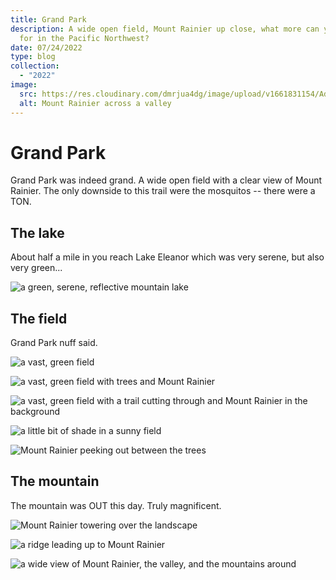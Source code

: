 ```yaml
---
title: Grand Park
description: A wide open field, Mount Rainier up close, what more can you ask
  for in the Pacific Northwest?
date: 07/24/2022
type: blog
collection:
  - "2022"
image:
  src: https://res.cloudinary.com/dmrjua4dg/image/upload/v1661831154/Adventure%20Blog/grand-park-lake-eleanor-trail/mountain-ridge-3.jpg
  alt: Mount Rainier across a valley
---
```

# Grand Park

Grand Park was indeed grand. A wide open field with a clear view of Mount Rainier. The only downside to this trail were the mosquitos -- there were a TON.

## The lake

About half a mile in you reach Lake Eleanor which was very serene, but also very green...

![a green, serene, reflective mountain lake](https://res.cloudinary.com/dmrjua4dg/image/upload/v1661833976/Adventure%20Blog/grand-park-lake-eleanor-trail/lake-1.jpg "a green, serene, reflective mountain lake")

## The field

Grand Park nuff said.

![a vast, green field](https://res.cloudinary.com/dmrjua4dg/image/upload/v1661834111/Adventure%20Blog/grand-park-lake-eleanor-trail/field-1.jpg "a vast, green field")

![a vast, green field with trees and Mount Rainier](https://res.cloudinary.com/dmrjua4dg/image/upload/v1661833699/Adventure%20Blog/grand-park-lake-eleanor-trail/mountain-field-1.jpg "a vast, green field with trees and Mount Rainier")

![a vast, green field with a trail cutting through and Mount Rainier in the background](https://res.cloudinary.com/dmrjua4dg/image/upload/v1661831155/Adventure%20Blog/grand-park-lake-eleanor-trail/mountain-field-2.jpg "a vast, green field with a trail cutting through and Mount Rainier in the background")

![a little bit of shade in a sunny field](https://res.cloudinary.com/dmrjua4dg/image/upload/v1661833855/Adventure%20Blog/grand-park-lake-eleanor-trail/mountain-field-3.jpg "a little bit of shade in a sunny field")

![Mount Rainier peeking out between the trees](https://res.cloudinary.com/dmrjua4dg/image/upload/v1661834022/Adventure%20Blog/grand-park-lake-eleanor-trail/mountain-field-4.jpg "Mount Rainier peeking out between the trees")

## The mountain

The mountain was OUT this day. Truly magnificent.

![Mount Rainier towering over the landscape](https://res.cloudinary.com/dmrjua4dg/image/upload/v1661833807/Adventure%20Blog/grand-park-lake-eleanor-trail/mountain-ridge-1.jpg "Mount Rainier towering over the landscape")

![a ridge leading up to Mount Rainier](https://res.cloudinary.com/dmrjua4dg/image/upload/v1661833912/Adventure%20Blog/grand-park-lake-eleanor-trail/mountain-ridge-2.jpg "a ridge leading up to Mount Rainier")

![a wide view of Mount Rainier, the valley, and the mountains around](https://res.cloudinary.com/dmrjua4dg/image/upload/v1661831154/Adventure%20Blog/grand-park-lake-eleanor-trail/mountain-ridge-3.jpg "a wide view of Mount Rainier, the valley, and the mountains around")